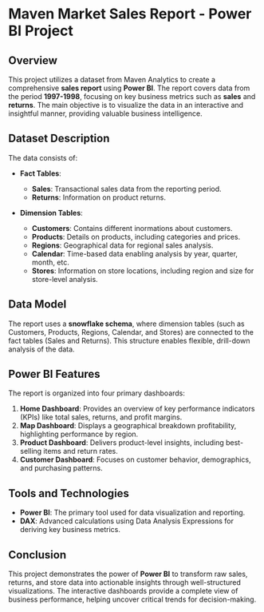 # Maven Market Sales Report - Power BI Project

## Overview

This project utilizes a dataset from Maven Analytics to create a comprehensive **sales report** using **Power BI**. The report covers data from the period **1997-1998**, focusing on key business metrics such as **sales** and **returns**. The main objective is to visualize the data in an interactive and insightful manner, providing valuable business intelligence.

## Dataset Description

The data consists of:
- **Fact Tables**:
  - **Sales**: Transactional sales data from the reporting period.
  - **Returns**: Information on product returns.

- **Dimension Tables**:
  - **Customers**: Contains different inormations about customers.
  - **Products**: Details on products, including categories and prices.
  - **Regions**: Geographical data for regional sales analysis.
  - **Calendar**: Time-based data enabling analysis by year, quarter, month, etc.
  - **Stores**: Information on store locations, including region and size for store-level analysis.

## Data Model

The report uses a **snowflake schema**, where dimension tables (such as Customers, Products, Regions, Calendar, and Stores) are connected to the fact tables (Sales and Returns). This structure enables flexible, drill-down analysis of the data.

## Power BI Features

The report is organized into four primary dashboards:
1. **Home Dashboard**: Provides an overview of key performance indicators (KPIs) like total sales, returns, and profit margins.
2. **Map Dashboard**: Displays a geographical breakdown profitability, highlighting performance by region.
3. **Product Dashboard**: Delivers product-level insights, including best-selling items and return rates.
4. **Customer Dashboard**: Focuses on customer behavior, demographics, and purchasing patterns.

## Tools and Technologies

- **Power BI**: The primary tool used for data visualization and reporting.
- **DAX**: Advanced calculations using Data Analysis Expressions for deriving key business metrics.

## Conclusion

This project demonstrates the power of **Power BI** to transform raw sales, returns, and store data into actionable insights through well-structured visualizations. The interactive dashboards provide a complete view of business performance, helping uncover critical trends for decision-making.

